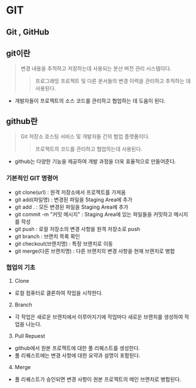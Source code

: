 GIT
===

Git , GitHub
--------------

## git이란
>	변경 내용을 추적하고 저장하는데 사용되는 분산 버전 관리 시스템이다.
>	>	프로그래밍 프로젝트 및 다른 문서들의 변경 이력을 관리하고 추적하는 데 사용된다.
+ 개발자들이 프로젝트의 소스 코드를 관리하고 협업하는 데 도움이 된다.

## github란
>	Git 저장소 호스팅 서비스 및 개발자들 간의 협업 플랫폼이다.
>	>	프로젝트의 코드를 관리하고 협업하는데 사용된다.
+ github는 다양한 기능을 제공하여 개발 과정을 더욱 효율적으로 만들어준다.

### 기본적인 GIT 명령어
+ git clone(url) : 원격 저장소에서 프로젝트를 가져옴
+ git add(파일명) :  변경된 파일을 Staging Area에 추가
+ git add . : 모든 변경된 파일을 Staging Area에 추가
+ git commit -m "커밋 메시지" : Staging Area에 있는 파일들을 커밋하고 메시지를 작성
+ git push : 로컬 저장소의 변경 사항을 원격 저장소로 push
+ git branch : 브랜치 목록 확인
+ git checkout(브랜치명) : 특정 브랜치로 이동
+ git merge(다른 브랜치명) : 다른 브랜치의 변경 사항을 현재 브랜치로 병합

### 협업의 기초
1. Clone
+ 로컬 컴퓨터로 클론하여 작업을 시작한다.
2. Branch
+ 각 작업은 새로운 브랜치에서 이루어지기에 작업마다 새로운 브랜치를 생성하여 작업을 나눈다.
3. Pull Repuest
+ github에서 원본 프로젝트에 대한 풀 리퀘스트를 생성한다.
+ 풀 리퀘스트에는 변경 사항에 대한 요약과 설명이 포함된다.
4. Merge
+ 풀 리퀘스트가 승인되면 변경 사항이 원본 프로젝트의 메인 브랜치로 병합된다.



